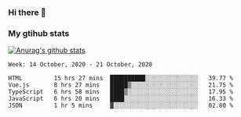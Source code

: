 ### Hi there 👋

### My gtihub stats

[![Anurag's github stats](https://github-readme-stats.vercel.app/api?username=gaozhidong)](https://github.com/gaozhidong/github-readme-stats)

<!--START_SECTION:waka-->
```text
Week: 14 October, 2020 - 21 October, 2020

HTML         15 hrs 27 mins  ██████████░░░░░░░░░░░░░░░   39.77 % 
Vue.js       8 hrs 27 mins   █████▒░░░░░░░░░░░░░░░░░░░   21.75 % 
TypeScript   6 hrs 58 mins   ████▒░░░░░░░░░░░░░░░░░░░░   17.95 % 
JavaScript   6 hrs 20 mins   ████░░░░░░░░░░░░░░░░░░░░░   16.33 % 
JSON         1 hr 5 mins     ▓░░░░░░░░░░░░░░░░░░░░░░░░   02.80 % 
```
<!--END_SECTION:waka-->